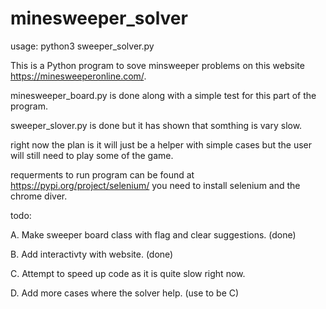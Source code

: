 # minesweeper_solver
usage: python3 sweeper_solver.py

This is a Python program to sove minsweeper problems on this website https://minesweeperonline.com/.

minesweeper_board.py is done along with a simple test for this part of the program.

sweeper_slover.py is done but it has shown that somthing is vary slow.

right now the plan is it will just be a helper with simple cases but the user will still need to play some of the game.

requerments to run program can be found at https://pypi.org/project/selenium/ you need to install selenium and the chrome diver.

todo: 

A. Make sweeper board class with flag and clear suggestions. (done)

B. Add interactivty with website. (done)

C. Attempt to speed up code as it is quite slow right now.

D. Add more cases where the solver help. (use to be C)
